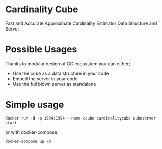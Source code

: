 # Cardinality Cube 
Fast and Accurate Approximate Cardinality Estimator Data Structure and Server


# Possible Usages
Thanks to modular design of CC ecosystem you can either;
- Use the cube as a data structure in your code 
- Embed the server in your code 
- Use the full blown server as standalone

# Simple usage

```
docker run -d -p 1994:1994 --name ccube cardinalitycube cubeserver start
```

or with docker-compose

```
docker-compose up -d 
```
